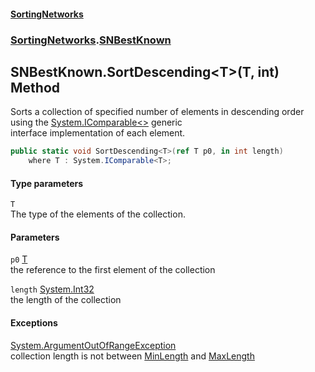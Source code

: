 #### [SortingNetworks](index.md 'index')
### [SortingNetworks](SortingNetworks.md 'SortingNetworks').[SNBestKnown](SortingNetworks_SNBestKnown.md 'SortingNetworks.SNBestKnown')
## SNBestKnown.SortDescending&lt;T&gt;(T, int) Method
Sorts a collection of specified number of elements in descending order using the [System.IComparable&lt;&gt;](https://docs.microsoft.com/en-us/dotnet/api/System.IComparable-1 'System.IComparable`1') generic  
interface implementation of each element.  
```csharp
public static void SortDescending<T>(ref T p0, in int length)
    where T : System.IComparable<T>;
```
#### Type parameters
<a name='SortingNetworks_SNBestKnown_SortDescending_T_(T_int)_T'></a>
`T`  
The type of the elements of the collection.
  
#### Parameters
<a name='SortingNetworks_SNBestKnown_SortDescending_T_(T_int)_p0'></a>
`p0` [T](SortingNetworks_SNBestKnown_SortDescending_T_(T_int).md#SortingNetworks_SNBestKnown_SortDescending_T_(T_int)_T 'SortingNetworks.SNBestKnown.SortDescending&lt;T&gt;(T, int).T')  
the reference to the first element of the collection
  
<a name='SortingNetworks_SNBestKnown_SortDescending_T_(T_int)_length'></a>
`length` [System.Int32](https://docs.microsoft.com/en-us/dotnet/api/System.Int32 'System.Int32')  
the length of the collection
  
#### Exceptions
[System.ArgumentOutOfRangeException](https://docs.microsoft.com/en-us/dotnet/api/System.ArgumentOutOfRangeException 'System.ArgumentOutOfRangeException')  
collection length is not between [MinLength](SortingNetworks_SNBestKnown_MinLength.md 'SortingNetworks.SNBestKnown.MinLength') and [MaxLength](SortingNetworks_SNBestKnown_MaxLength.md 'SortingNetworks.SNBestKnown.MaxLength')
